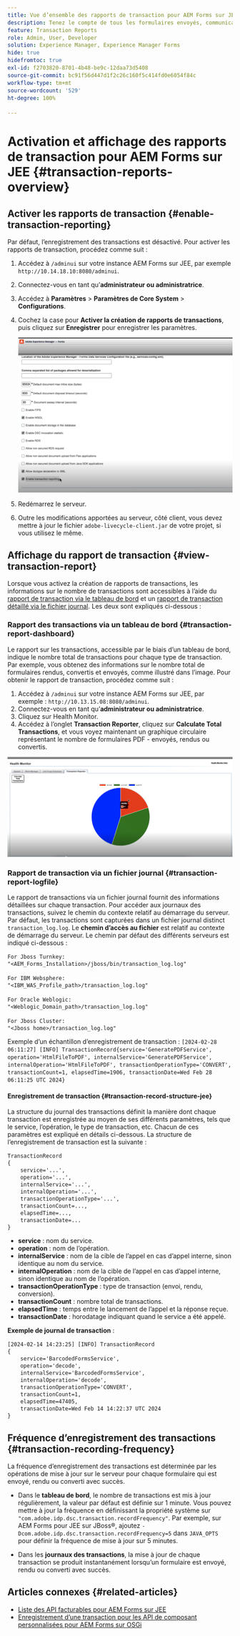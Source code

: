 ```yaml
---
title: Vue d’ensemble des rapports de transaction pour AEM Forms sur JEE
description: Tenez le compte de tous les formulaires envoyés, communications interactives générées, documents convertis dans un autre format, etc.
feature: Transaction Reports
role: Admin, User, Developer
solution: Experience Manager, Experience Manager Forms
hide: true
hidefromtoc: true
exl-id: f2703820-8701-4b48-be9c-12daa73d5408
source-git-commit: bc91f56d447d1f2c26c160f5c414fd0e6054f84c
workflow-type: tm+mt
source-wordcount: '529'
ht-degree: 100%

---
```


# Activation et affichage des rapports de transaction pour AEM Forms sur JEE {#transaction-reports-overview}

<!--Transaction reports in AEM Forms on JEE let you keep a count of all transactions taken place on your AEM Forms deployment. The objective is to provide information about product usage and helps business stakeholders understand their digital processing volumes. Examples of a transaction include:

* Submission of a document
* Rendition of a document
* Conversion of a document from one file format to another 

For more information on what is considered a transaction, see [Billable APIs](../../forms/using/transaction-reports-billable-apis-jee.md). Transaction log helps you to gain information about the number of documents submitted, rendered, and converted.-->

## Activer les rapports de transaction {#enable-transaction-reporting}

Par défaut, l’enregistrement des transactions est désactivé. Pour activer les rapports de transaction, procédez comme suit :

1. Accédez à `/adminui` sur votre instance AEM Forms sur JEE, par exemple `http://10.14.18.10:8080/adminui`.
1. Connectez-vous en tant qu’**administrateur ou administratrice**.
1. Accédez à **Paramètres** > **Paramètres de Core System** > **Configurations**.
1. Cochez la case pour **Activer la création de rapports de transactions**, puis cliquez sur **Enregistrer** pour enregistrer les paramètres.

   ![sample-transaction-report-jee](assets/enable-transaction-jee.png)

1. Redémarrez le serveur.
1. Outre les modifications apportées au serveur, côté client, vous devez mettre à jour le fichier `adobe-livecycle-client.jar` de votre projet, si vous utilisez le même.

<!--
* You can [enable transaction recording](../../forms/using/viewing-and-understanding-transaction-reports.md#setting-up-transaction-reports) from AEM Web Console. view transaction reports on author, processing, or publish instances. View transaction reports on author or processing instances for an aggregated sum of all transactions. View transaction reports on the publish instances for a count of all transactions that take place only on that publish instance from where the report is run.
-->

<!--Do not author content (Create adaptive forms, interactive communication, themes, and other authoring activities) and process documents (Use workflows, document services, and other processing activities) on the same AEM instance. Keep the transaction recording disabled for AEM Forms servers used to author content. Keep the transaction recording enabled for AEM Forms servers used to process documents.-->

## Affichage du rapport de transaction {#view-transaction-report}

Lorsque vous activez la création de rapports de transactions, les informations sur le nombre de transactions sont accessibles à l’aide du [rapport de transaction via le tableau de bord](#transaction-report-dashboard) et un [rapport de transaction détaillé via le fichier journal](#transaction-report-logfile). Les deux sont expliqués ci-dessous :

### Rapport des transactions via un tableau de bord {#transaction-report-dashboard}

Le rapport sur les transactions, accessible par le biais d’un tableau de bord, indique le nombre total de transactions pour chaque type de transaction. Par exemple, vous obtenez des informations sur le nombre total de formulaires rendus, convertis et envoyés, comme illustré dans l’image. Pour obtenir le rapport de transaction, procédez comme suit :

1. Accédez à `/adminui` sur votre instance AEM Forms sur JEE, par exemple : `http://10.13.15.08:8080/adminui`.
1. Connectez-vous en tant qu’**administrateur ou administratrice**.
1. Cliquez sur Health Monitor.
1. Accédez à l’onglet **Transaction Reporter**, cliquez sur **Calculate Total Transactions**, et vous voyez maintenant un graphique circulaire représentant le nombre de formulaires PDF - envoyés, rendus ou convertis.

![sample-transaction-report-jee](assets/transaction-piechart.png)


### Rapport de transaction via un fichier journal {#transaction-report-logfile}

Le rapport de transactions via un fichier journal fournit des informations détaillées sur chaque transaction. Pour accéder aux journaux des transactions, suivez le chemin du contexte relatif au démarrage du serveur. Par défaut, les transactions sont capturées dans un fichier journal distinct `transaction_log.log`. Le **chemin d’accès au fichier** est relatif au contexte de démarrage du serveur. Le chemin par défaut des différents serveurs est indiqué ci-dessous :

```
For Jboss Turnkey:
"<AEM_Forms_Installation>/jboss/bin/transaction_log.log"

For IBM Websphere: 
"<IBM_WAS_Profile_path>/transaction_log.log"

For Oracle Weblogic:
"<Weblogic_Domain_path>/transaction_log.log"

For Jboss Cluster:
"<Jboss home>/transaction_log.log"
```

Exemple d’un échantillon d’enregistrement de transaction :
`[2024-02-28 06:11:27] [INFO] TransactionRecord{service='GeneratePDFService', operation='HtmlFileToPDF', internalService='GeneratePDFService', internalOperation='HtmlFileToPDF', transactionOperationType='CONVERT', transactionCount=1, elapsedTime=1906, transactionDate=Wed Feb 28 06:11:25 UTC 2024}`

#### Enregistrement de transaction {#transaction-record-structure-jee}

La structure du journal des transactions définit la manière dont chaque transaction est enregistrée au moyen de ses différents paramètres, tels que le service, l’opération, le type de transaction, etc. Chacun de ces paramètres est expliqué en détails ci-dessous. La structure de l’enregistrement de transaction est la suivante :

```
TransactionRecord
{
    service='...', 
    operation='...', 
    internalService='...', 
    internalOperation='...', 
    transactionOperationType='...', 
    transactionCount=..., 
    elapsedTime=..., 
    transactionDate=...
}
```

* **service** : nom du service.
* **operation** : nom de l’opération.
* **internalService** : nom de la cible de l’appel en cas d’appel interne, sinon identique au nom du service.
* **internalOperation** : nom de la cible de l’appel en cas d’appel interne, sinon identique au nom de l’opération.
* **transactionOperationType** : type de transaction (envoi, rendu, conversion).
* **transactionCount** : nombre total de transactions.
* **elapsedTime** : temps entre le lancement de l’appel et la réponse reçue.
* **transactionDate** : horodatage indiquant quand le service a été appelé.

**Exemple de journal de transaction** :

```
[2024-02-14 14:23:25] [INFO] TransactionRecord
{
    service='BarcodedFormsService', 
    operation='decode', 
    internalService='BarcodedFormsService', 
    internalOperation='decode', 
    transactionOperationType='CONVERT', 
    transactionCount=1, 
    elapsedTime=47405, 
    transactionDate=Wed Feb 14 14:22:37 UTC 2024
}
```

## Fréquence d’enregistrement des transactions {#transaction-recording-frequency}

<!--Transaction persistence involves updating the total transaction count for SUBMIT, CONVERT, and RENDER operations on the server periodically: -->

La fréquence d’enregistrement des transactions est déterminée par les opérations de mise à jour sur le serveur pour chaque formulaire qui est envoyé, rendu ou converti avec succès.

* Dans le **tableau de bord**, le nombre de transactions est mis à jour régulièrement, la valeur par défaut est définie sur 1 minute. Vous pouvez mettre à jour la fréquence en définissant la propriété système sur `"com.adobe.idp.dsc.transaction.recordFrequency"`. Par exemple, sur AEM Forms pour JEE sur JBoss®, ajoutez `-Dcom.adobe.idp.dsc.transaction.recordFrequency=5` dans `JAVA_OPTS` pour définir la fréquence de mise à jour sur 5 minutes.

* Dans les **journaux des transactions**, la mise à jour de chaque transaction se produit instantanément lorsqu’un formulaire est envoyé, rendu ou converti avec succès.

<!-- A transaction remains in the buffer for a specified period (Flush Buffer time + Reverse replication time). By default, it takes approximately 90 seconds for the transaction count to reflect in the transaction report.

Actions like submitting a PDF Form, using Agent UI to preview an interactive communication, or using non-standard form submission methods are not accounted as transactions. AEM Forms provides an API to record such transactions. Call the API from your custom implementations to record a transaction.

## Supported Topology {#supported-topology}

Transaction reports are available only on AEM Forms on OSGi environment. It supports author-publish, author-processing-publish, and only processing topologies. For example, topologies, see [Architecture and deployment topologies for AEM Forms](../../forms/using/transaction-reports-overview.md).

The transaction count is reverse replicated from publish instances to author or processing instances. An indicative author-publish topology is displayed below:

![simple-author-publish-topology](assets/simple-author-publish-topology.png)

>[!NOTE]
>
>AEM Forms transaction reports does not support topologies that contain only publish instances.

### Guidelines for using transaction reports {#guidelines-for-using-transaction-reports}

* Disable transaction reports on all author instances as reports on author instances includes transactions registered during authoring activities.
* Enable the **Show transactions from publish only** option on the author instance to view cumulative transactions from all publish instances. You can also view transaction reports on each publish instance for actual transactions on that particular publish instance only.
* Do not use author instances to run workflows and process documents.
* Before using transaction reporting, if you are have a toplogy with publish servers, ensure that the reverse replication is enabled for all the publish instances.
* Transaction data is reverse-replicated from a publish instance to only corresponding author or processing instance. The author or processing instance cannot further replicate data to another instance. For example, if you have author-processing-publish topology, aggregated transaction data is replicated only to the processing instance.-->

## Articles connexes {#related-articles}

* [Liste des API facturables pour AEM Forms sur JEE](../../forms/using/transaction-reports-billable-apis-jee.md)
* [Enregistrement d’une transaction pour les API de composant personnalisées pour AEM Forms sur OSGi](/help/forms/using/record-transaction-custom-component-jee.md)
